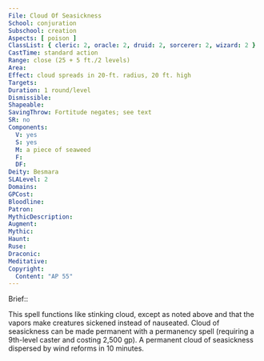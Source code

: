 ```yaml
---
File: Cloud Of Seasickness
School: conjuration
Subschool: creation
Aspects: [ poison ]
ClassList: { cleric: 2, oracle: 2, druid: 2, sorcerer: 2, wizard: 2 }
CastTime: standard action
Range: close (25 + 5 ft./2 levels)
Area: 
Effect: cloud spreads in 20-ft. radius, 20 ft. high
Targets: 
Duration: 1 round/level
Dismissible: 
Shapeable: 
SavingThrow: Fortitude negates; see text
SR: no
Components:
  V: yes
  S: yes
  M: a piece of seaweed
  F: 
  DF: 
Deity: Besmara
SLALevel: 2
Domains: 
GPCost: 
Bloodline: 
Patron: 
MythicDescription: 
Augment: 
Mythic: 
Haunt: 
Ruse: 
Draconic: 
Meditative: 
Copyright:
  Content: "AP 55"
---
```

Brief:: 

This spell functions like stinking cloud, except as noted above and that the vapors make creatures sickened instead of nauseated.  Cloud of seasickness can be made permanent with a permanency spell (requiring a 9th-level caster and costing 2,500 gp). A permanent cloud of seasickness dispersed by wind reforms in 10 minutes.
